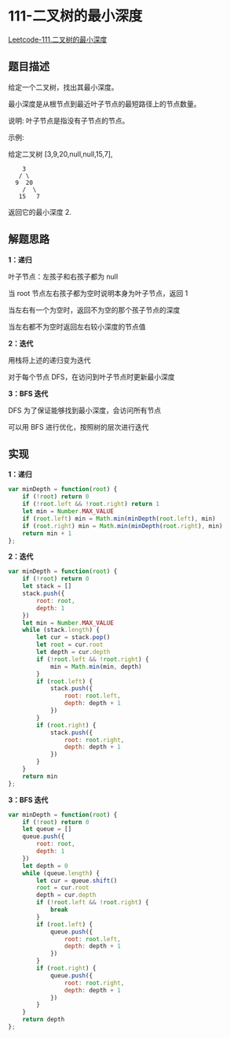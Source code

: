 # 111-二叉树的最小深度

[Leetcode-111.二叉树的最小深度](https://leetcode-cn.com/problems/minimum-depth-of-binary-tree/)

## 题目描述

给定一个二叉树，找出其最小深度。

最小深度是从根节点到最近叶子节点的最短路径上的节点数量。

说明: 叶子节点是指没有子节点的节点。

示例:

给定二叉树 [3,9,20,null,null,15,7],

```
    3
   / \
  9  20
    /  \
   15   7
```


返回它的最小深度  2.

## 解题思路

**1：递归**

叶子节点：左孩子和右孩子都为 null

当 root 节点左右孩子都为空时说明本身为叶子节点，返回 1

当左右有一个为空时，返回不为空的那个孩子节点的深度

当左右都不为空时返回左右较小深度的节点值

**2：迭代**

用栈将上述的递归变为迭代

对于每个节点 DFS，在访问到叶子节点时更新最小深度

**3：BFS 迭代**

DFS 为了保证能够找到最小深度，会访问所有节点

可以用 BFS 进行优化，按照树的层次进行迭代

## 实现

**1：递归**

```javascript
var minDepth = function(root) {
    if (!root) return 0
    if (!root.left && !root.right) return 1
    let min = Number.MAX_VALUE
    if (root.left) min = Math.min(minDepth(root.left), min)
    if (root.right) min = Math.min(minDepth(root.right), min)
    return min + 1
};
```

**2：迭代**

```javascript
var minDepth = function(root) {
    if (!root) return 0
    let stack = []
    stack.push({
        root: root,
        depth: 1
    })
    let min = Number.MAX_VALUE
    while (stack.length) {
        let cur = stack.pop()
        let root = cur.root
        let depth = cur.depth
        if (!root.left && !root.right) {
            min = Math.min(min, depth)
        }
        if (root.left) {
            stack.push({
                root: root.left,
                depth: depth + 1
            })
        }
        if (root.right) {
            stack.push({
                root: root.right,
                depth: depth + 1
            })
        }
    }
    return min
};
```

**3：BFS 迭代**

```javascript
var minDepth = function(root) {
    if (!root) return 0
    let queue = []
    queue.push({
        root: root,
        depth: 1
    })
    let depth = 0
    while (queue.length) {
        let cur = queue.shift()
        root = cur.root
        depth = cur.depth
        if (!root.left && !root.right) {
            break
        }
        if (root.left) {
            queue.push({
                root: root.left,
                depth: depth + 1
            })
        }
        if (root.right) {
            queue.push({
                root: root.right,
                depth: depth + 1
            })
        }
    }
    return depth
};
```

